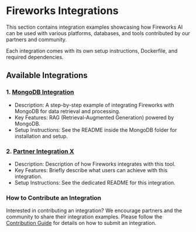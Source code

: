 # Fireworks Integrations

This section contains integration examples showcasing how Fireworks AI can be used with various platforms, databases, and tools contributed by our partners and community.

Each integration comes with its own setup instructions, Dockerfile, and required dependencies.

## Available Integrations

### 1. **[MongoDB Integration](./MongoDB/README.md)**
   - Description: A step-by-step example of integrating Fireworks with MongoDB for data retrieval and processing.
   - Key Features: RAG (Retrieval-Augmented Generation) powered by MongoDB.
   - Setup Instructions: See the README inside the MongoDB folder for installation and setup.

### 2. **[Partner Integration X](./Partner_X/README.md)**
   - Description: Description of how Fireworks integrates with this tool.
   - Key Features: Briefly describe what users can achieve with this integration.
   - Setup Instructions: See the dedicated README for this integration.

### How to Contribute an Integration

Interested in contributing an integration? We encourage partners and the community to share their integration examples. Please follow the [Contribution Guide](../Contribution.md) for details on how to submit an integration.
